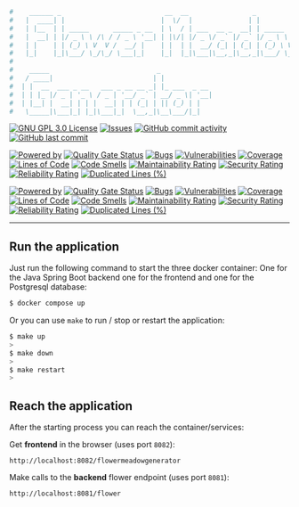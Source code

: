 ````bash
#    ______ _                          __  __                _                
#   |  ____| |                        |  \/  |              | |               
#   | |__  | | _____      _____ _ __  | \  / | ___  __ _  __| | _____      __ 
#   |  __| | |/ _ \ \ /\ / / _ \ '__| | |\/| |/ _ \/ _` |/ _` |/ _ \ \ /\ / / 
#   | |    | | (_) \ V  V /  __/ |    | |  | |  __/ (_| | (_| | (_) \ V  V /  
#   |_|    |_|\___/ \_/\_/ \___|_|    |_|  |_|\___|\__,_|\__,_|\___/ \_/\_/                                        
#
#    _____                           _             
#   / ____|                         | |            
#  | |  __  ___ _ __   ___ _ __ __ _| |_ ___  _ __ 
#  | | |_ |/ _ | '_ \ / _ | '__/ _` | __/ _ \| '__|
#  | |__| |  __| | | |  __| | | (_| | || (_) | |   
#   \_____|\___|_| |_|\___|_|  \__,_|\__\___/|_|                                                      
````
    
                                                                                                                                                                                                                                                      

[![GNU GPL 3.0 License](https://img.shields.io/badge/license-MIT-brightgreen.svg)](https://github.com/Raboro/Flower-Meadow-Generator/blob/main/LICENSE)
[![Issues](https://img.shields.io/github/issues/Raboro/Flower-Meadow-Generator.svg)](https://github.com/Raboro/Flower-Meadow-Generator/issues)
[![GitHub commit activity](https://img.shields.io/github/commit-activity/y/Raboro/Flower-Meadow-Generator)](https://github.com/Raboro/Flower-Meadow-Generator)
[![GitHub last commit](https://img.shields.io/github/last-commit/Raboro/Flower-Meadow-Generator)](https://github.com/Raboro/Flower-Meadow-Generator)

[![Powered by](https://img.shields.io/badge/powered%20by%20java-orange.svg?logo=OpenJDK&logoColor=white)]()
[![Quality Gate Status](https://sonarcloud.io/api/project_badges/measure?project=raboro_Flower-Meadow-Generator_Backend&metric=alert_status)](https://sonarcloud.io/summary/new_code?id=raboro_Flower-Meadow-Generator_Backend)
[![Bugs](https://sonarcloud.io/api/project_badges/measure?project=raboro_Flower-Meadow-Generator_Backend&metric=bugs)](https://sonarcloud.io/summary/new_code?id=raboro_Flower-Meadow-Generator_Backend)
[![Vulnerabilities](https://sonarcloud.io/api/project_badges/measure?project=raboro_Flower-Meadow-Generator_Backend&metric=vulnerabilities)](https://sonarcloud.io/summary/new_code?id=raboro_Flower-Meadow-Generator_Backend)
[![Coverage](https://sonarcloud.io/api/project_badges/measure?project=raboro_Flower-Meadow-Generator_Backend&metric=coverage)](https://sonarcloud.io/summary/new_code?id=raboro_Flower-Meadow-Generator_Backend)
[![Lines of Code](https://sonarcloud.io/api/project_badges/measure?project=raboro_Flower-Meadow-Generator_Backend&metric=ncloc)](https://sonarcloud.io/summary/new_code?id=raboro_Flower-Meadow-Generator_Backend)
[![Code Smells](https://sonarcloud.io/api/project_badges/measure?project=raboro_Flower-Meadow-Generator_Backend&metric=code_smells)](https://sonarcloud.io/summary/new_code?id=raboro_Flower-Meadow-Generator_Backend)
[![Maintainability Rating](https://sonarcloud.io/api/project_badges/measure?project=raboro_Flower-Meadow-Generator_Backend&metric=sqale_rating)](https://sonarcloud.io/summary/new_code?id=raboro_Flower-Meadow-Generator_Backend)
[![Security Rating](https://sonarcloud.io/api/project_badges/measure?project=raboro_Flower-Meadow-Generator_Backend&metric=security_rating)](https://sonarcloud.io/summary/new_code?id=raboro_Flower-Meadow-Generator_Backend)
[![Reliability Rating](https://sonarcloud.io/api/project_badges/measure?project=raboro_Flower-Meadow-Generator_Backend&metric=reliability_rating)](https://sonarcloud.io/summary/new_code?id=raboro_Flower-Meadow-Generator_Backend)
[![Duplicated Lines (%)](https://sonarcloud.io/api/project_badges/measure?project=raboro_Flower-Meadow-Generator_Backend&metric=duplicated_lines_density)](https://sonarcloud.io/summary/new_code?id=raboro_Flower-Meadow-Generator_Backend)

[![Powered by](https://img.shields.io/badge/powered%20by%20javascript-black.svg?logo=Javascript&logoColor=yellow)]()
[![Quality Gate Status](https://sonarcloud.io/api/project_badges/measure?project=raboro_Flower-Meadow-Generator_Frontend&metric=alert_status)](https://sonarcloud.io/summary/new_code?id=raboro_Flower-Meadow-Generator_Frontend)
[![Bugs](https://sonarcloud.io/api/project_badges/measure?project=raboro_Flower-Meadow-Generator_Frontend&metric=bugs)](https://sonarcloud.io/summary/new_code?id=raboro_Flower-Meadow-Generator_Frontend)
[![Vulnerabilities](https://sonarcloud.io/api/project_badges/measure?project=raboro_Flower-Meadow-Generator_Frontend&metric=vulnerabilities)](https://sonarcloud.io/summary/new_code?id=raboro_Flower-Meadow-Generator_Frontend)
[![Coverage](https://sonarcloud.io/api/project_badges/measure?project=raboro_Flower-Meadow-Generator_Frontend&metric=coverage)](https://sonarcloud.io/summary/new_code?id=raboro_Flower-Meadow-Generator_Frontend)
[![Lines of Code](https://sonarcloud.io/api/project_badges/measure?project=raboro_Flower-Meadow-Generator_Frontend&metric=ncloc)](https://sonarcloud.io/summary/new_code?id=raboro_Flower-Meadow-Generator_Frontend)
[![Code Smells](https://sonarcloud.io/api/project_badges/measure?project=raboro_Flower-Meadow-Generator_Frontend&metric=code_smells)](https://sonarcloud.io/summary/new_code?id=raboro_Flower-Meadow-Generator_Frontend)
[![Maintainability Rating](https://sonarcloud.io/api/project_badges/measure?project=raboro_Flower-Meadow-Generator_Frontend&metric=sqale_rating)](https://sonarcloud.io/summary/new_code?id=raboro_Flower-Meadow-Generator_Frontend)
[![Security Rating](https://sonarcloud.io/api/project_badges/measure?project=raboro_Flower-Meadow-Generator_Frontend&metric=security_rating)](https://sonarcloud.io/summary/new_code?id=raboro_Flower-Meadow-Generator_Frontend)
[![Reliability Rating](https://sonarcloud.io/api/project_badges/measure?project=raboro_Flower-Meadow-Generator_Frontend&metric=reliability_rating)](https://sonarcloud.io/summary/new_code?id=raboro_Flower-Meadow-Generator_Frontend)
[![Duplicated Lines (%)](https://sonarcloud.io/api/project_badges/measure?project=raboro_Flower-Meadow-Generator_Frontend&metric=duplicated_lines_density)](https://sonarcloud.io/summary/new_code?id=raboro_Flower-Meadow-Generator_Frontend)

---
## Run the application

Just run the following command to start the three docker container: One for the Java Spring Boot backend one for the frontend and one for the Postgresql database:
````bash
$ docker compose up
````

Or you can use ``make`` to run / stop or restart the application:
````bash
$ make up
>
$ make down
>
$ make restart
>
````

## Reach the application

After the starting process you can reach the container/services: <br>

Get **frontend** in the browser (uses port ``8082``):
````
http://localhost:8082/flowermeadowgenerator
````

Make calls to the **backend** flower endpoint (uses port ``8081``):
````
http://localhost:8081/flower
````
